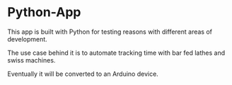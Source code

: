 # Python-App
This app is built with Python for testing reasons with different areas of development.

The use case behind it is to automate tracking time with bar fed lathes and swiss machines.

Eventually it will be converted to an Arduino device.